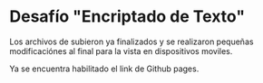<h1>Desafío "Encriptado de Texto"</h1>
<p>Los archivos de subieron ya finalizados y se realizaron pequeñas modificaciónes al final para la vista en dispositivos moviles.</p>
<p>Ya se encuentra habilitado el link de Github pages. </p>
